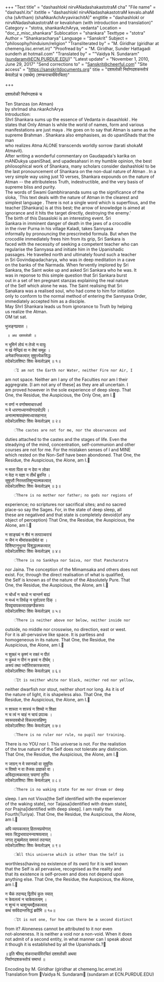 +++
"Text title" = "dashashlokI nirvANadashakastotraM cha"
"File name" = "dashashl.itx"
itxtitle = "dashashlokI nirvANadashakastotraM kevalo.ahaM cha (sArtham) (shaNkarAchAryavirachitA)"
engtitle = "dashashlokI or nirvANadashakastotraM or kevaloham (with introduction and translation)"
Category = "stotra, shankarAchArya, vedanta"
Location = "doc_z_misc_shankara"
Sublocation = "shankara"
Texttype = "stotra"
Author = "Shankaracharya"
Language = "Sanskrit"
Subject = "philosophy/hinduism/religion"
"Transliterated by" = "M. Giridhar (giridhar at chemeng.iisc.ernet.in)"
"Proofread by" = "M. Giridhar, Sunder Hattagadi sunderh at hotmail.com"
"Translated by" = "\"Vaidya N. Sundaram\" (sundaram@ECN.PURDUE.EDU)"
"Latest update" = "November 1, 2010, June 29, 2017"
"Send corrections to" = "Sanskrit@cheerful.com"
"Site access" = "https://sanskritdocuments.org"
title = "दशश्लोकी निर्वाणदशकस्तोत्रं केवलोऽहं च (सार्थम्) (शण्कराचार्यविरचिता)"

+++
  
 दशश्लोकी निर्वाणदशकं च   
  
Ten Stanzas (on Atman)  
by shrImad sha.nkarAchArya  
Introduction:    
ShrI Shankara sums up the essence of Vedanta in dasashlokI .  He  
states that Only Atman Is while the world of names, form and various  
manifestations are just maya . He goes on to say that Atman is same as the  
supreme Brahman . Shankara also emphasises, as do upaniShads that the man  
who realizes Atma ALONE transcends worldly sorrow (tarati shokaM  
Atmavit).  
After writing a wonderful commentary on Gaudapada's karika on  
mANDukya upaniShad, and upadesahasri in my humble opinion, the best  
philosophical work of Shankara, many scholars consider dashashlokI to be  
the last pronouncement of Shankara on the non-dual nature of Atman . In a  
very simple way using just 10 verses, Shankara expounds on the nature of  
Atman -- the attributeless Truth, indestructible, and the very basis of  
supreme bliss and purity.  
The words of Swami Gambhirananda sums up the significance of the  
sloka, `This text deals with the nature of Atman in the clearest and  
simplest language . There is not a single word which is superflous, and the  
teacher [Shankara] is at this best; the arrow of knowledge is aimed at  
ignorance and it hits the target directly, destroying the enemy.'  
        The birth of this Dasasloki is an interesting event. Sri  
Sankara in imminent danger of death in the jaws of a crocodile  
in the river Purna in his village Kaladi, takes Sannyasa  
informally by pronouncing the prescrinebd formula. But when the  
crocodile immediately frees him from its grip, Sri Sankara is  
faced with the necessity of seeking a competent teacher who can  
regularise the Sannyasa and initiate him in the Upanishadic  
passages. He travelled north and ultimately found such a teacher  
in Sri Govindapadacharya, who was in deep meditation in a cave  
on the banks of the Narmada. When fervently implored by Sri  
Sankara, the Saint woke up and asked Sri Sankara who he was. It  
was in reponse to this simple question that Sri Sankara burst  
out in a set of ten pregnant stanzas explaining the real nature  
of the Self which alone he was. The Saint realising that Sri  
Sanakara was a realised soul, who had come to him for initiation  
only to conform to the normal method of entering the Sannyasa Order,  
immediately accepted him as a disciple.  
May ShrI Shankara leads us from ignorance to Truth by helping  
us realize the Atman.  
OM tat sat.  
  
भुजङ्गप्रयात ।  
  
     ॥ अथ दशश्लोकी ॥  
  
न भूमिर्न तोयं न तेजो न वायुः  
    न खं नेन्द्रियं वा न तेषां समूहः ।  
अनेकान्तिकत्वात् सुषुप्त्येकसिद्धः  
    तदेकोऽवशिष्टः शिवः केवलोऽहम् ॥ १॥  
  
  
        ᳚I am not the Earth nor Water, neither Fire nor Air, I  
am not space. Neither am I any of the Faculties nor am I their  
aggregrate. [I am not any of these] as they are all uncertain. I  
am proved however in the sole experience of deep sleep. That  
One, the Residue, the Auspicious, the Only One, am I.᳚  
  
न वर्णा न वर्णाश्रमाचारधर्मा  
    न मे धारणाध्यानयोगादयोऽपि ।  
अनात्माश्रयाहंममाध्यासहानात्  
    तदेकोऽवशिष्टः शिवः केवलोऽहम् ॥ २॥  
  
  
        ᳚The castes are not for me, nor the observances and  
duties attached to the castes and the stages of life. Even the  
steadying of the mind, concentration, self-communion and other  
courses are not for me. For the mistaken senses of I and MINE  
which rested on the Non-Self have been abondoned. That One, the  
Residue, the Auspicious,  the Alone, am I.᳚  
  
न माता पिता वा न देवा न लोका  
    न वेदा न यज्ञा न तीर्थं ब्रुवन्ति ।  
सुषुप्तौ निरस्तातिशून्यात्मकत्वात्  
    तदेकोऽवशिष्टः शिवः केवलोऽहम् ॥ ३॥  
  
  
        ᳚There is no mother nor father; no gods nor regions of  
experience; no scriptures nor sacrifical sites; and no sacred  
place-so say the Sages. For, in the state of deep sleep, all  
these are negatived and that state is completely devoid(of any  
object of perception) That One, the Residue, the Auspicious, the  
Alone, am I.᳚  
  
न साङ्ख्यं न शैवं न तत्पाञ्चरात्रं  
    न जैनं न मीमांसकादेर्मतं वा ।  
विशिष्टानुभूत्या विशुद्धात्मकत्वात्  
    तदेकोऽवशिष्टः शिवः केवलोऽहम् ॥ ४॥  
  
  
        ᳚There is no Sankhya nor Saiva, nor that Pancharatra  
nor Jaina. The conception of the Mimamsaka and others does not  
exist. For, through the direct realisation of what is qualified,  
the Self is known as of the nature of the Absolutely Pure. That  
One, the Residue, the Auspicious, the Alone, am I.᳚  
  
न चोर्ध्वं न चाधो न चान्तर्न बाह्यं  
    न मध्यं न तिर्यङ् न पूर्वाऽपरा दिक् ।  
वियद्व्यापकत्वादखण्डैकरूपः  
    तदेकोऽवशिष्टः शिवः केवलोऽहम् ॥ ५॥  
  
  
        ᳚There is neither above nor below, neither inside nor  
outside, no middle nor crosswise, no direction, east or west.  
For it is all-pervasive like space. It is partless and  
homogeneous in its nature. That One, the Residue, the  
Auspicious, the Alone, am I.᳚  
  
न शुक्लं न कृष्णं न रक्तं न पीतं  
    न कुब्जं न पीनं न ह्रस्वं न दीर्घम् ।  
अरूपं तथा ज्योतिराकारकत्वात्  
    तदेकोऽवशिष्टः शिवः केवलोऽहम् ॥ ६॥  
  
  
        ᳚It is neither white nor black, neither red nor yellow,  
neither dwarfish nor stout, neither short nor long. As it is of  
the nature of light, it is shapeless also. That One, the  
Residue, the Auspicious, the Alone, am I.᳚  
  
न शास्ता न शास्त्रं न शिष्यो न शिक्षा  
    न च त्वं न चाहं न चायं प्रपञ्चः ।  
स्वरूपावबोधो विकल्पासहिष्णुः  
    तदेकोऽवशिष्टः शिवः केवलोऽहम् ॥ ७॥  
  
  
        ᳚There is no ruler nor rule, no pupil nor training.  
There is no YOU nor I. This universe is not. For the realistion  
of the true nature of the Self does not tolerate any distincion.  
That One, the Residue, the Auspicious, the Alone, am I.᳚  
  
न जाग्रन् न मे स्वप्नको वा सुषुप्तिः  
    न विश्वो न वा तैजसः प्राज्ञको वा ।  
अविद्यात्मकत्वात् त्रयाणां तुरीयः  
    तदेकोऽवशिष्टः शिवः केवलोऽहम् ॥ ८॥  
  
  
        ᳚There is no waking state for me nor dream or deep  
sleep. I am not Visva[the Self identified with the experiencer  
of the waking state], nor Taijasa[identified with dream state],  
nor Prajna[identified with deep sleep]. I am really the  
Fourth(Turiya). That One, the Residue, the Auspicious, the Alone,  
am I.᳚  
  
अपि व्यापकत्वात् हितत्त्वप्रयोगात्  
    स्वतः सिद्धभावादनन्याश्रयत्वात् ।  
जगत् तुच्छमेतत् समस्तं तदन्यत्  
    तदेकोऽवशिष्टः शिवः केवलोऽहम् ॥ ९॥  
  
  
        ᳚All this universe which is other than the Self is  
worthless(having no existence of its own) for it is well known  
that the Self is all pervasive, recognised as the reality and  
that its existence is self-proven and does not depend upon  
anything else. That One, the Residue, the Auspicious, the Alone,  
am I.᳚  
  
न चैकं तदन्यद् द्वितीयं कुतः स्यात्  
    न केवलत्वं न चाकेवलत्वम् ।  
न शून्यं न चाशून्यमद्वैतकत्वात्  
    कथं सर्ववेदान्तसिद्धं ब्रवीमि ॥ १०॥  
  
  
        ᳚It is not one, for how can there be a second distinct  
from it? Aloneness cannot be attributed to it nor even  
not-aloneness. It is neither a void nor a non-void. When it does  
not admit of a second entity, in what manner can I speak about  
it though it is established by all the Upanishads.?᳚  
  
॥ इति श्रीमद् शंकराचार्यविरचितं दशश्लोकी अथवा  
                    निर्वाणदशकस्तोत्रं समाप्तं ॥  
  
  
  
Encoding by M. Giridhar (giridhar at chemeng.Isc.ernet.in)  
Translation from ᳚Vaidya N. Sundaram᳚ (sundaram at ECN.PURDUE.EDU)  
  
